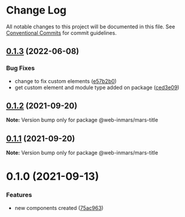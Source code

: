 # Change Log

All notable changes to this project will be documented in this file.
See [Conventional Commits](https://conventionalcommits.org) for commit guidelines.

## [0.1.3](https://github.com/MarsGotta/web-inmars/compare/@web-inmars/mars-title@0.1.2...@web-inmars/mars-title@0.1.3) (2022-06-08)


### Bug Fixes

* change to fix custom elements ([e57b2b0](https://github.com/MarsGotta/web-inmars/commit/e57b2b07b16b130e198123a318289491646c397c))
* get custom element and module type added on package ([ced3e09](https://github.com/MarsGotta/web-inmars/commit/ced3e095f33185232fcf7b02415cb1479316cd2a))





## [0.1.2](https://github.com/MarsGotta/web-inmars/compare/@web-inmars/mars-title@0.1.1...@web-inmars/mars-title@0.1.2) (2021-09-20)

**Note:** Version bump only for package @web-inmars/mars-title





## [0.1.1](https://github.com/MarsGotta/web-inmars/compare/@web-inmars/mars-title@0.1.0...@web-inmars/mars-title@0.1.1) (2021-09-20)

**Note:** Version bump only for package @web-inmars/mars-title





# 0.1.0 (2021-09-13)


### Features

* new components created ([75ac963](https://github.com/MarsGotta/web-inmars/commit/75ac963fcca337db675f213009ce49251e540667))
